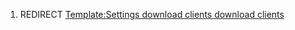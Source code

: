1.  REDIRECT [Template:Settings download clients download clients](Template:Settings_download_clients_download_clients "wikilink")
